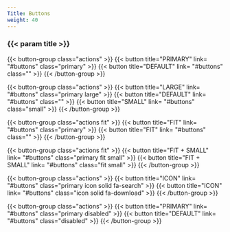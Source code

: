 ```yaml
---
Title: Buttons
weight: 40
---
```


### {{< param title >}}

{{< button-group class="actions" >}}
    {{< button title="PRIMARY" link= "#buttons" class="primary" >}}
    {{< button title="DEFAULT" link= "#buttons" class="" >}}
{{< /button-group >}}

{{< button-group class="actions" >}}
    {{< button title="LARGE" link= "#buttons" class="primary large" >}}
    {{< button title="DEFAULT" link= "#buttons" class="" >}}
    {{< button title="SMALL" link= "#buttons" class="small" >}}
{{< /button-group >}}

{{< button-group class="actions fit" >}}
    {{< button title="FIT" link= "#buttons" class="primary" >}}
    {{< button title="FIT" link= "#buttons" class="" >}}
{{< /button-group >}}

{{< button-group class="actions fit" >}}
    {{< button title="FIT + SMALL" link= "#buttons" class="primary fit small" >}}
    {{< button title="FIT + SMALL" link= "#buttons" class="fit small" >}}
{{< /button-group >}}

{{< button-group class="actions" >}}
    {{< button title="ICON" link= "#buttons" class="primary icon solid fa-search" >}}
    {{< button title="ICON" link= "#buttons" class="icon solid fa-download" >}}
{{< /button-group >}}

{{< button-group class="actions" >}}
    {{< button title="PRIMARY" link= "#buttons" class="primary disabled" >}}
    {{< button title="DEFAULT" link= "#buttons" class="disabled" >}}
{{< /button-group >}}